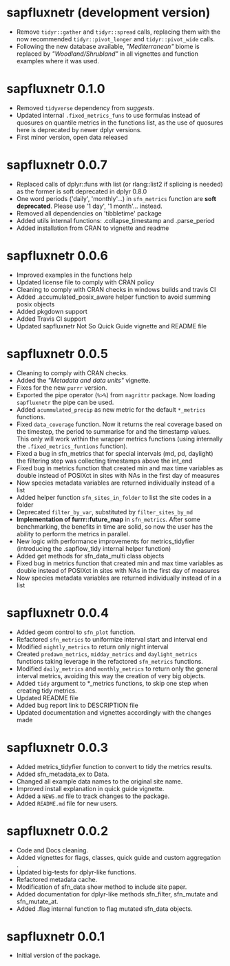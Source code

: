 # sapfluxnetr (development version)

* Remove `tidyr::gather` and `tidyr::spread` calls, replacing them with the now
  recommended `tidyr::pivot_longer` and `tidyr::pivot_wide` calls.
* Following the new database available, *"Mediterranean"* biome is replaced
  by *"Woodland/Shrubland"* in all vignettes and function examples where it was
  used.

# sapfluxnetr 0.1.0

* Removed `tidyverse` dependency from *suggests*.
* Updated internal `.fixed_metrics_funs` to use formulas instead of quosures
  on quantile metrics in the functions list, as the use of quosures here is
  deprecated by newer dplyr versions.
* First minor version, open data released

# sapfluxnetr 0.0.7

* Replaced calls of dplyr::funs with list (or rlang::list2 if splicing is needed)
  as the former is soft deprecated in dplyr 0.8.0
* One word periods ('daily', 'monthly'...) in `sfn_metrics` function are
  **soft deprecated**. Please use '1 day', '1 month'... instead. 
* Removed all dependencies on 'tibbletime' package
* Added utils internal functions: .collapse_timestamp and .parse_period
* Added installation from CRAN to vignette and readme

# sapfluxnetr 0.0.6

* Improved examples in the functions help
* Updated license file to comply with CRAN policy
* Cleaning to comply with CRAN checks in windows builds and travis CI
* Added .accumulated_posix_aware helper function to avoid summing posix objects
* Added pkgdown support
* Added Travis CI support
* Updated sapfluxnetr Not So Quick Guide vignette and README file

# sapfluxnetr 0.0.5

* Cleaning to comply with CRAN checks.
* Added the *"Metadata and data units"* vignette.
* Fixes for the new `purrr` version.
* Exported the pipe operator (`%>%`) from `magrittr` package. Now loading
  `sapfluxnetr` the pipe can be used.
* Added `acummulated_precip` as new metric for the default `*_metrics` functions.
* Fixed `data_coverage` function. Now it returns the real coverage based on the
  timestep, the period to summarise for and the timestamp values. This only will
  work within the wrapper metrics functions (using internally the 
  `.fixed_metrics_funtions` function).
* Fixed a bug in sfn_metrics that for special intervals (md, pd, daylight) the
  filtering step was collecting timestamps above the int_end
* Fixed bug in metrics function that created min and max time variables as double
  instead of POSIXct in sites with NAs in the first day of measures
* Now species metadata variables are returned individually instead of a list
* Added helper function `sfn_sites_in_folder` to list the site codes in a folder
* Deprecated `filter_by_var`, substituted by `filter_sites_by_md`
* **Implementation of furrr::future_map** in `sfn_metrics`. After some
  benchmarking, the benefits in time are solid, so now the user has the ability
  to perform the metrics in parallel.
* New logic with performance improvements for metrics_tidyfier (introducing the
  .sapflow_tidy internal helper function)
* Added get methods for sfn_data_multi class objects
* Fixed bug in metrics function that created min and max time variables as double
  instead of POSIXct in sites with NAs in the first day of measures
* Now species metadata variables are returned individually instead of in a list

# sapfluxnetr 0.0.4

* Added geom control to `sfn_plot` function.
* Refactored `sfn_metrics` to uniformize interval start and interval end
* Modified `nightly_metrics` to return only night interval
* Created `predawn_metrics`, `midday_metrics` and `daylight_metrics` functions
  taking leverage in the refactored `sfn_metrics` functions.
* Modified `daily_metrics` and `monthly_metrics` to return only the general
  interval metrics, avoiding this way the creation of very big objects.
* Added `tidy` argument to *_metrics functions, to skip one step when creating
  tidy metrics.
* Updated README file
* Added bug report link to DESCRIPTION file
* Updated documentation and vignettes accordingly with the changes made

# sapfluxnetr 0.0.3

* Added metrics_tidyfier function to convert to tidy the metrics results.
* Added sfn_metadata_ex to Data.
* Changed all example data names to the original site name.
* Improved install explanation in quick guide vignette.
* Added a `NEWS.md` file to track changes to the package.
* Added `README.md` file for new users.

# sapfluxnetr 0.0.2

* Code and Docs cleaning.
* Added vignettes for flags, classes, quick guide and custom aggregation .
* Updated big-tests for dplyr-like functions.
* Refactored metadata cache.
* Modification of sfn_data show method to include site paper.
* Added documentation for dplyr-like methods sfn_filter, sfn_mutate and
  sfn_mutate_at.
* Added .flag internal function to flag mutated sfn_data objects.

# sapfluxnetr 0.0.1

* Initial version of the package.
